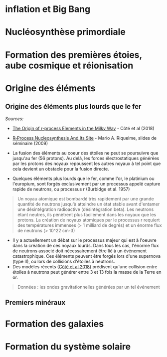 
# inflation et Big Bang

# Nucléosynthèse primordiale

# Formation des premières étoies, aube cosmique et réionisation

# Origine des éléments

## Origine des éléments plus lourds que le fer

*Sources:*

- [The Origin of r-process Elements in the Milky Way](http://iopscience.iop.org/article/10.3847/1538-4357/aaad67/meta) - Côté et al (2018)
- [R‐Process Nucleosynthesis And Its Site](https://www.astro.princeton.edu/~burrows/classes/541/r-process.pdf) - Mario A. Riquelme, slides de séminaire (2009)

- La fusion des éléments au coeur des étoiles ne peut se poursuivre que jusqu'au fer (56 protons). Au delà, les forces électrostatiques générées par les protons des noyaux repoussent les autres noyaux à tel point que cela devient un obstacle pour la fusion directe.
- Quelques éléments plus lourds que le fer, comme l'or, le platinium ou l'europium, sont forgés exclusivement par un processus appelé capture rapide de neutrons, ou processus r (Burbidge et al. 1957)
> Un noyau atomique est bombardé très rapidement par une grande quantité de neutrons jusqu'à atteindre un état stable avant d'entamer une désintégration radioactive (désintégration beta). Les neutrons étant neutres, ils pénètrent plus facilement dans les noyaux que les protons.
> La création de noyaux atomiques par le processus r requiert des températures immenses (> 1 milliard de degrés) et un énorme flux de neutrons (> 10^22 cm-3)
- Il y a actuellement un débat sur le processus majeur qui est à l'oeuvre dans la création de ces noyaux lourds. Dans tous les cas, l'énorme flux de neutrons associé doit nécessairement être lié à un événement catastrophique. Ces éléments peuvent être forgés lors d'une supernova (type II), ou lors de collisions d'étoiles à neutrons.
- Des modèles récents ([Côté et al 2018](http://iopscience.iop.org/article/10.3847/1538-4357/aaad67/meta)) prédisent qu'une collision entre étoiles à neutrons peut générer entre 3 et 13 fois la masse de la Terre en or.
> Données : les ondes gravitationnelles générées par un tel événement

## Premiers minéraux

# Formation des galaxies

# Formation du système solaire
